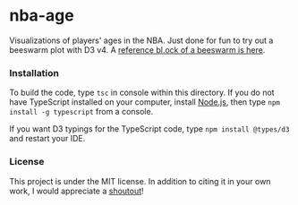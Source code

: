 # nba-age
Visualizations of players' ages in the NBA.  Just done for fun to try out a beeswarm plot with D3 v4.  A [reference bl.ock of a beeswarm is here](https://bl.ocks.org/mbostock/6526445e2b44303eebf21da3b6627320).

### Installation

To build the code, type `tsc` in console within this directory.  If you do not have TypeScript installed on your computer, install [Node.js](https://nodejs.org/en/download/), then type `npm install -g typescript` from a console.  

If you want D3 typings for the TypeScript code, type `npm install @types/d3` and restart your IDE.

### License

This project is under the MIT license.  In addition to citing it in your own work, I would appreciate a [shoutout](http://twitter.com/yelperalp)!